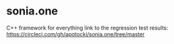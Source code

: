 # sonia.one
C++ framework for everything
link to the regression test results: https://circleci.com/gh/apotocki/sonia.one/tree/master
